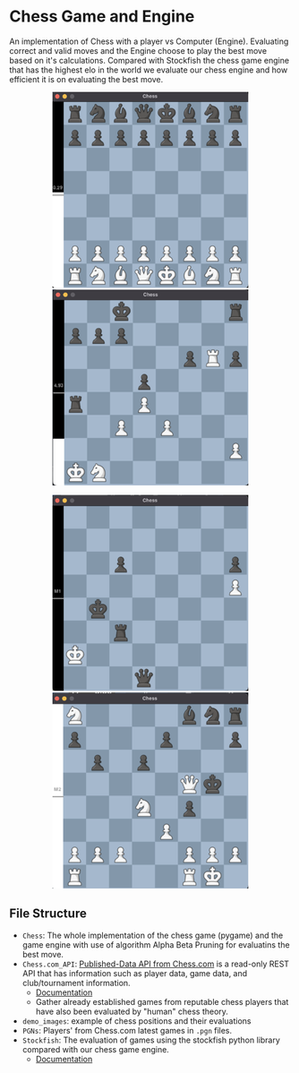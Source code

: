 # Chess Game and Engine
An implementation of Chess with a player vs Computer (Engine). 
Evaluating correct and valid moves and the Engine choose to play the best move based on it's calculations. Compared with Stockfish the chess game engine that has the highest elo in the world we evaluate our chess engine and how efficient it is on evaluating the best move.

<p align="center">
    <img src="demo_images/demo1.png" alt="Demo 1" width="350" height="350">
    <img src="demo_images/demo2.png" alt="Demo 2" width="350" height="350">
</p>
<p align="center">
    <img src="demo_images/demo3.png" alt="Demo 3" width="350" height="350">
    <img src="demo_images/demo4.png" alt="Demo 4" width="350" height="350">
</p>

## File Structure 
- `Chess`: The whole implementation of the chess game (pygame) and the game engine with use of algorithm Alpha Beta Pruning for evaluatins the best move.
- `Chess.com_API`: [Published-Data API from Chess.com](https://www.chess.com/news/view/published-data-api#pubapi-general) is a read-only REST API that has information such as player data, game data, and club/tournament information. 
    - [Documentation](https://chesscom.readthedocs.io/en/latest/)
    - Gather already established games from reputable chess players that have also been evaluated by "human" chess theory.
- `demo_images`: example of chess positions and their evaluations
- `PGNs`: Players' from Chess.com latest games in `.pgn` files.
- `Stockfish`: The evaluation of games using the stockfish python library compared with our chess game engine.
    - [Documentation](https://pypi.org/project/stockfish/#description)
